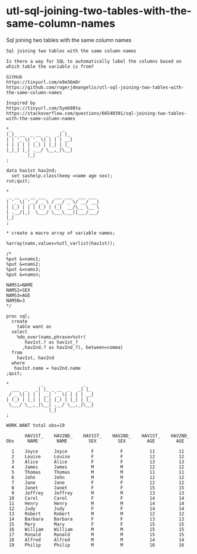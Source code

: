 # utl-sql-joining-two-tables-with-the-same-column-names
Sql joining two tables with the same column names

    Sql joining two tables with the same column names

    Is there a way for SQL to automatically label the columns based on which table the variable is from?

    GitHub
    https://tinyurl.com/e9e56m8r
    https://github.com/rogerjdeangelis/utl-sql-joining-two-tables-with-the-same-column-names

    Inspired by
    https://tinyurl.com/5ymb98ta
    https://stackoverflow.com/questions/66540391/sql-joining-two-tables-with-the-same-column-names

    *_                   _
    (_)_ __  _ __  _   _| |_
    | | '_ \| '_ \| | | | __|
    | | | | | |_) | |_| | |_
    |_|_| |_| .__/ \__,_|\__|
            |_|
    ;

    data hav1st hav2nd;
      set sashelp.class(keep =name age sex);
    run;quit;

    *
     _ __  _ __ ___   ___ ___  ___ ___
    | '_ \| '__/ _ \ / __/ _ \/ __/ __|
    | |_) | | | (_) | (_|  __/\__ \__ \
    | .__/|_|  \___/ \___\___||___/___/
    |_|
    ;

    * create a macro array of variable names;

    %array(nams,values=%utl_varlist(hav1st));

    /*
    %put &=nams1;
    %put &=nams2;
    %put &=nams3;
    %put &=namsn;

    NAMS1=NAME
    NAMS2=SEX
    NAMS3=AGE
    NAMSN=3
    */

    proc sql;
      create
        table want as
      select
        %do_over(nams,phrase=%str(
           hav1st.? as hav1st_?
          ,hav2nd.? as hav2nd_?), between=comma)
      from
        hav1st, hav2nd
      where
       hav1st.name = hav2nd.name
    ;quit;

    *            _               _
      ___  _   _| |_ _ __  _   _| |_
     / _ \| | | | __| '_ \| | | | __|
    | (_) | |_| | |_| |_) | |_| | |_
     \___/ \__,_|\__| .__/ \__,_|\__|
                    |_|
    ;

    WORK.WANT total obs=19

           HAV1ST_    HAV2ND_    HAV1ST_    HAV2ND_    HAV1ST_    HAV2ND_
    Obs     NAME       NAME        SEX        SEX        AGE        AGE

      1    Joyce      Joyce         F          F          11         11
      2    Louise     Louise        F          F          12         12
      3    Alice      Alice         F          F          13         13
      4    James      James         M          M          12         12
      5    Thomas     Thomas        M          M          11         11
      6    John       John          M          M          12         12
      7    Jane       Jane          F          F          12         12
      8    Janet      Janet         F          F          15         15
      9    Jeffrey    Jeffrey       M          M          13         13
     10    Carol      Carol         F          F          14         14
     11    Henry      Henry         M          M          14         14
     12    Judy       Judy          F          F          14         14
     13    Robert     Robert        M          M          12         12
     14    Barbara    Barbara       F          F          13         13
     15    Mary       Mary          F          F          15         15
     16    William    William       M          M          15         15
     17    Ronald     Ronald        M          M          15         15
     18    Alfred     Alfred        M          M          14         14
     19    Philip     Philip        M          M          16         16
